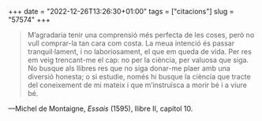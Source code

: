 +++
date = "2022-12-26T13:26:30+01:00"
tags = ["citacions"]
slug = "57574"
+++

> M’agradaria tenir una comprensió més perfecta de les coses, però no vull comprar-la tan cara com costa. La meua intenció és passar tranquil·lament, i no laboriosament, el que em queda de vida. Per res em veig trencant-me el cap: no per la ciència, per valuosa que siga. No busque als llibres res que no siga donar-me plaer amb una diversió honesta; o si estudie, només hi busque la ciència que tracte del coneixement de mi mateix i que m’instruïsca a morir bé i a viure bé.

—Michel de Montaigne, *Essais* (1595), llibre II, capítol 10.
